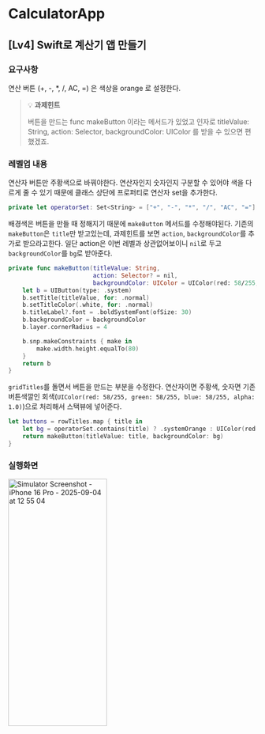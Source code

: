 # CalculatorApp
## [Lv4] Swift로 계산기 앱 만들기

### 요구사항

연산 버튼 (+, -, *, /, AC, =) 은 색상을 orange 로 설정한다.

> 💡 **과제힌트**
> 
> 버튼을 만드는 func makeButton 이라는 메서드가 있었고 인자로 titleValue: String, action: Selector, backgroundColor: UIColor 를 받을 수 있으면 편했겠죠.


### 레벨업 내용

연산자 버튼만 주황색으로 바꿔야한다. 연산자인지 숫자인지 구분할 수 있어야 색을 다르게 줄 수 있기 때문에 클래스 상단에 프로퍼티로 연산자 set을 추가한다.

```swift
private let operatorSet: Set<String> = ["+", "-", "*", "/", "AC", "="]
```

배경색은 버튼을 만들 때 정해지기 때문에 ```makeButton``` 메서드를 수정해야된다. 기존의 ```makeButton```은 ```title```만 받고있는데, 과제힌트를 보면 ```action```, ```backgroundColor```를 추가로 받으라고한다. 일단 action은 이번 레벨과 상관없어보이니 ```nil```로 두고 ```backgroundColor```를 ```bg```로 받아준다.

```swift
private func makeButton(titleValue: String,
                        action: Selector? = nil,
                        backgroundColor: UIColor = UIColor(red: 58/255, green: 58/255, blue: 58/255, alpha: 1.0)) -> UIButton {
    let b = UIButton(type: .system)
    b.setTitle(titleValue, for: .normal)
    b.setTitleColor(.white, for: .normal)
    b.titleLabel?.font = .boldSystemFont(ofSize: 30)
    b.backgroundColor = backgroundColor
    b.layer.cornerRadius = 4

    b.snp.makeConstraints { make in
        make.width.height.equalTo(80)
    }
    return b
}
```

```gridTitles```를 돌면서 버튼을 만드는 부분을 수정한다. 연산자이면 주황색, 숫자면 기존 버튼색깔인 회색(```UIColor(red: 58/255, green: 58/255, blue: 58/255, alpha: 1.0)```)으로 처리해서 스택뷰에 넣어준다.

```swift
let buttons = rowTitles.map { title in
    let bg = operatorSet.contains(title) ? .systemOrange : UIColor(red: 58/255, green: 58/255, blue: 58/255, alpha: 1.0)
    return makeButton(titleValue: title, backgroundColor: bg)
}
```


### 실행화면

<img width="200" height="500" alt="Simulator Screenshot - iPhone 16 Pro - 2025-09-04 at 12 55 04" src="https://github.com/user-attachments/assets/fd8729f0-1543-434d-b9fa-db84191f92f5" />
